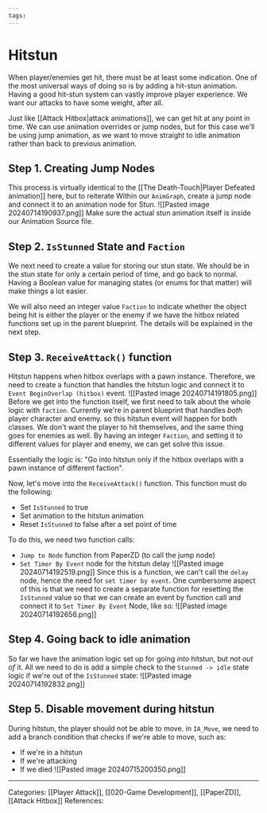 ```yaml
---
tags:
---
```

# Hitstun
When player/enemies get hit, there must be at least some indication. One of the most universal ways of doing so is by adding a hit-stun animation. Having a good hit-stun system can vastly improve player experience. We want our attacks to have some weight, after all. 

Just like [[Attack Hitbox|attack animations]], we can get hit at any point in time. We can use animation overrides or jump nodes, but for this case we'll be using jump animation, as we want to move straight to idle animation rather than back to previous animation.

## Step 1. Creating Jump Nodes
This process is virtually identical to the [[The Death-Touch|Player Defeated animation]] here, but to reiterate Within our `AnimGraph`, create a jump node and connect it to an animation node for Stun.
![[Pasted image 20240714190937.png]]
Make sure the actual stun animation itself is inside our Animation Source file.

## Step 2. `IsStunned` State and `Faction`
We next need to create a value for storing our stun state. We should be in the stun state for only a certain period of time, and go back to normal. Having a Boolean value for managing states (or enums for that matter) will make things a lot easier.

We will also need an integer value `Faction` to indicate whether the object being hit is either the player or the enemy if we have the hitbox related functions set up in the parent blueprint. The details will be explained in the next step.

## Step 3. `ReceiveAttack()` function
Hitstun happens when hitbox overlaps with a pawn instance. Therefore, we need to create a function that handles the hitstun logic and connect it to `Event BeginOverlap (hitbox)` event.
![[Pasted image 20240714191805.png]]
Before we get into the function itself, we first need to talk about the whole logic with `faction`. Currently we're in parent blueprint that handles _both_ player character and enemy. so this hitstun event will happen for both classes. We don't want the player to hit themselves, and the same thing goes for enemies as well. By having an integer `Faction`, and setting it to different values for player and enemy, we can get solve this issue.

Essentially the logic is: "Go into hitstun only if the hitbox overlaps with a pawn instance of different faction".

Now, let's move into the `ReceiveAttack()` function. This function must do the following:
- Set `IsStunned` to true
- Set animation to the hitstun animation
- Reset `IsStunned` to false after a set point of time

To do this, we need two function calls:
- `Jump to Node` function from PaperZD (to call the jump node)
- `Set Timer By Event` node for the hitstun delay
![[Pasted image 20240714192519.png]]
Since this is a function, we can't call the `delay` node, hence the need for `set timer by event`. One cumbersome aspect of this is that we need to create a separate function for resetting the `IsStunned` value so that we can create an event by function call and connect it to `Set Timer By Event` Node, like so:
![[Pasted image 20240714192656.png]]

## Step 4. Going back to idle animation
So far we have the animation logic set up for going _into_ hitstun, but not _out of_ it. All we need to do is add a simple check to the `Stunned -> idle` state logic if we're out of the `IsStunned` state:
![[Pasted image 20240714192832.png]]

## Step 5. Disable movement during hitstun
During hitstun, the player should not be able to move. in `IA_Move`, we need to add a branch condition that checks if we're able to move, such as:
- If we're in a hitstun
- If we're attacking
- If we died
![[Pasted image 20240715200350.png]]


---
Categories: [[Player Attack]], [[020-Game Development]], [[PaperZD]], [[Attack Hitbox]]
References:
